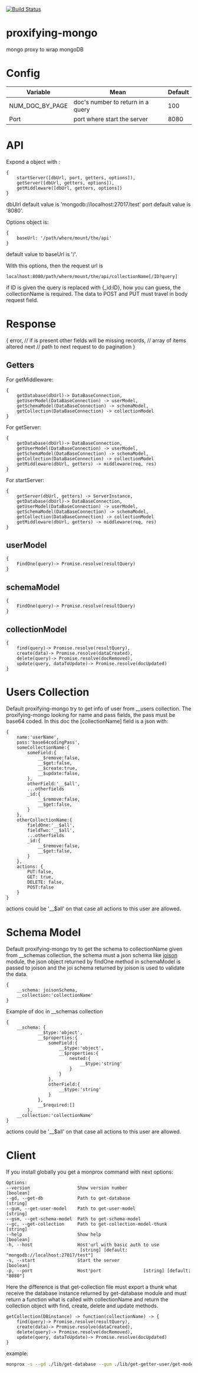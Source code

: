 [![Build Status](https://travis-ci.org/Cereceres/mongo-proxy.svg?branch=master)](https://travis-ci.org/Cereceres/mongo-proxy)


# proxifying-mongo
mongo proxy to wrap mongoDB

# Config

|Variable|Mean|Default|
|---|---|---|
|NUM_DOC_BY_PAGE|doc's number to return in a query|100|
|Port|port where start the server|8080|


# API 
Expond a object with :

    {
        startServer([dbUrl, port, getters, options]),
        getServer([dbUrl, getters, options]),
        getMiddleware([dbUrl, getters, options])
    }

dbUlrl default value is 'mongodb://localhost:27017/test'
port default value is '8080'.

Options object is:

    {
        baseUrl: '/path/where/mount/the/api'
    }

default value to baseUrl is '/'.

With this options, then the request url is

    localhost:8080/path/where/mount/the/api/collectionName[/ID?query]

if ID is given the query is replaced with {_id:ID}, how you can guess, the collectionName is required. The data to POST and PUT must travel in body request field.

# Response
{
    error, // if is present other fields will be missing
    records, // array of items altered
    next // path to next request to do pagination
}

## Getters

For getMiddleware:

    {
        getDatabase(dbUrl)-> DataBaseConnection,
        getUserModel(DataBaseConnection) -> userModel,
        getSchemaModel(DataBaseConnection) -> schemaModel,
        getCollection(DataBaseConnection) -> collectionModel
    }


For getServer:


    {
        getDatabase(dbUrl)-> DataBaseConnection,
        getUserModel(DataBaseConnection) -> userModel,
        getSchemaModel(DataBaseConnection) -> schemaModel,
        getCollection(DataBaseConnection) -> collectionModel
        getMiddleware(dbUrl, getters) -> middleware(req, res)
    }
For startServer:


    {
        getServer(dbUrl, getters) -> ServerInstance,
        getDatabase(dbUrl)-> DataBaseConnection,
        getUserModel(DataBaseConnection) -> userModel,
        getSchemaModel(DataBaseConnection) -> schemaModel,
        getCollection(DataBaseConnection) -> collectionModel
        getMiddleware(dbUrl, getters) -> middleware(req, res)
    }

## userModel

    {
        FindOne(query)-> Promise.resolve(resultQuery)
    }

## schemaModel

    {
        FindOne(query)-> Promise.resolve(resultQuery)
    }

## collectionModel

    {
        find(query)-> Promise.resolve(resultQuery),
        create(data)-> Promise.resolve(dataCreated),
        delete(query)-> Promise.resolve(docRemoved),
        update(query, dataToUpdate)-> Promise.resolve(docUpdated)
    }

# Users Collection

Default proxifying-mongo try to get info of user from __users collection.
The proxifying-mongo looking for name and pass fields, the pass must be base64 coded.
In this doc the [collectionName] field is a json with:

    {
        name:'userName',
        pass:'base64codingPass',
        someCollectionName:{
            someField:{
                __$remove:false,
                __$get:false,
                __$create:true,
                __$update:false,
            },
            otherField:'__$all',
            ...otherfields
            _id:{
                __$remove:false,
                __$get:false,
            }
        },
        otherCollectionName:{
            fieldOne:'__$all',
            fieldTwo:'__$all',
            ...otherfields
            _id:{
                __$remove:false,
                __$get:false,
            }
        },
        actions: {
            PUT:false,
            GET: true,
            DELETE: false,
            POST:false
        }
    }

actions could be '__$all' on that case all actions to this user are allowed.

# Schema Model
Default proxifying-mongo try to get the schema to collectionName given from __schemas collection, the schema must a json schema like [joison](!https://www.npmjs.com/package/joison) module, the json object returned by findOne method in schemaModel is passed to joison and the joi schema returned by joison is used to validate the data.

    {
        __schema: joisonSchema,
        __collection:'collectionName'
    }

Example of doc in __schemas collection

    {
        __schema: {
                __$type:'object',
                __$properties:{
                    someField:{
                        __$type:'object',
                        __$properties:{
                            nested:{
                                __$type:'string'
                            }
                        }
                    },
                    otherField:{
                        __$type:'string'
                    }
                },
                __$required:[]
            },
        __collection:'collectionName'
    }

actions could be '__$all' on that case all actions to this user are allowed.

# Client

If you install globally you get a monprox command with next options:

    Options:
    --version                  Show version number                       [boolean]
    --gd, --get-db             Path to get-database                       [string]
    --gum, --get-user-model    Path to get-user-model                     [string]
    --gsm, --get-schema-model  Path to get-schema-model
    --gc, --get-collection     Path to get-collection-model-thunk         [string]
    --help                     Show help                                 [boolean]
    -h, --host                 Host'url with basic auth to use
                                [string] [default: "mongodb://localhost:27017/test"]
    -s, --start                Start the server                          [boolean]
    -p, --port                 Host'port                [string] [default: "8080"]


Here the difference is that get-collection file must export a thunk what receive the 
database instance returned by get-database module and must return a function what is called with collectionName and return the collection object with find, create, delete and update methods.


    getCollection(DBinstance) -> function(collectionName) -> {
        find(query)-> Promise.resolve(resultQuery),
        create(data)-> Promise.resolve(dataCreated),
        delete(query)-> Promise.resolve(docRemoved),
        update(query, dataToUpdate)-> Promise.resolve(docUpdated)
    }

example:

```bash
monprox -s --gd ./lib/get-database --gum ./lib/get-getter-user/get-model-user --gsm ./lib/get-getter-schema/get-model-schema --gc ./lib/get-getter-collection

```